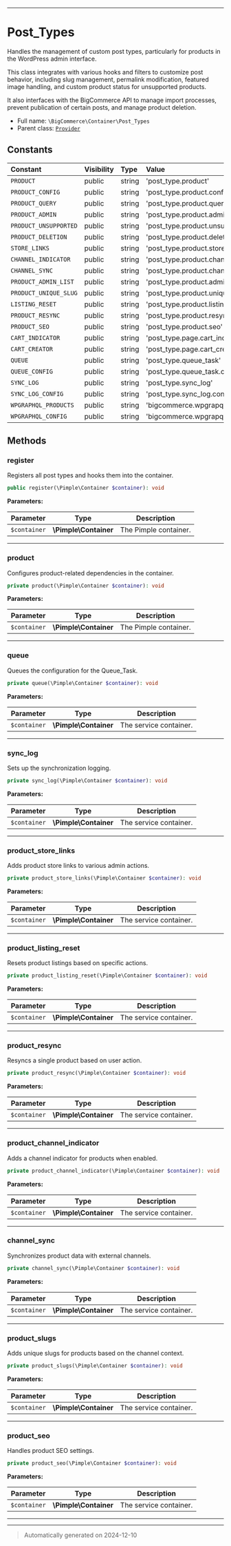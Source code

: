 ***

# Post_Types

Handles the management of custom post types, particularly for products in the WordPress admin interface.

This class integrates with various hooks and filters to customize post behavior, including slug management, permalink modification,
featured image handling, and custom product status for unsupported products.

It also interfaces with the BigCommerce API to manage import processes, prevent publication of certain posts, and manage product deletion.

* Full name: `\BigCommerce\Container\Post_Types`
* Parent class: [`Provider`](./Provider.md)


## Constants

| Constant | Visibility | Type | Value |
|:---------|:-----------|:-----|:------|
|`PRODUCT`|public|string|&#039;post_type.product&#039;|
|`PRODUCT_CONFIG`|public|string|&#039;post_type.product.config&#039;|
|`PRODUCT_QUERY`|public|string|&#039;post_type.product.query&#039;|
|`PRODUCT_ADMIN`|public|string|&#039;post_type.product.admin&#039;|
|`PRODUCT_UNSUPPORTED`|public|string|&#039;post_type.product.unsupported&#039;|
|`PRODUCT_DELETION`|public|string|&#039;post_type.product.deletion&#039;|
|`STORE_LINKS`|public|string|&#039;post_type.product.store_links&#039;|
|`CHANNEL_INDICATOR`|public|string|&#039;post_type.product.channel_indicator&#039;|
|`CHANNEL_SYNC`|public|string|&#039;post_type.product.channel_sync&#039;|
|`PRODUCT_ADMIN_LIST`|public|string|&#039;post_type.product.admin_list&#039;|
|`PRODUCT_UNIQUE_SLUG`|public|string|&#039;post_type.product.unique_slug&#039;|
|`LISTING_RESET`|public|string|&#039;post_type.product.listing_reset&#039;|
|`PRODUCT_RESYNC`|public|string|&#039;post_type.product.resync_single&#039;|
|`PRODUCT_SEO`|public|string|&#039;post_type.product.seo&#039;|
|`CART_INDICATOR`|public|string|&#039;post_type.page.cart_indicator&#039;|
|`CART_CREATOR`|public|string|&#039;post_type.page.cart_creator&#039;|
|`QUEUE`|public|string|&#039;post_type.queue_task&#039;|
|`QUEUE_CONFIG`|public|string|&#039;post_type.queue_task.config&#039;|
|`SYNC_LOG`|public|string|&#039;post_type.sync_log&#039;|
|`SYNC_LOG_CONFIG`|public|string|&#039;post_type.sync_log.config&#039;|
|`WPGRAPHQL_PRODUCTS`|public|string|&#039;bigcommerce.wpgrapql_products&#039;|
|`WPGRAPHQL_CONFIG`|public|string|&#039;bigcommerce.wpgrapql_config&#039;|


## Methods


### register

Registers all post types and hooks them into the container.

```php
public register(\Pimple\Container $container): void
```








**Parameters:**

| Parameter | Type | Description |
|-----------|------|-------------|
| `$container` | **\Pimple\Container** | The Pimple container. |





***

### product

Configures product-related dependencies in the container.

```php
private product(\Pimple\Container $container): void
```








**Parameters:**

| Parameter | Type | Description |
|-----------|------|-------------|
| `$container` | **\Pimple\Container** | The Pimple container. |





***

### queue

Queues the configuration for the Queue_Task.

```php
private queue(\Pimple\Container $container): void
```








**Parameters:**

| Parameter | Type | Description |
|-----------|------|-------------|
| `$container` | **\Pimple\Container** | The service container. |





***

### sync_log

Sets up the synchronization logging.

```php
private sync_log(\Pimple\Container $container): void
```








**Parameters:**

| Parameter | Type | Description |
|-----------|------|-------------|
| `$container` | **\Pimple\Container** | The service container. |





***

### product_store_links

Adds product store links to various admin actions.

```php
private product_store_links(\Pimple\Container $container): void
```








**Parameters:**

| Parameter | Type | Description |
|-----------|------|-------------|
| `$container` | **\Pimple\Container** | The service container. |





***

### product_listing_reset

Resets product listings based on specific actions.

```php
private product_listing_reset(\Pimple\Container $container): void
```








**Parameters:**

| Parameter | Type | Description |
|-----------|------|-------------|
| `$container` | **\Pimple\Container** | The service container. |





***

### product_resync

Resyncs a single product based on user action.

```php
private product_resync(\Pimple\Container $container): void
```








**Parameters:**

| Parameter | Type | Description |
|-----------|------|-------------|
| `$container` | **\Pimple\Container** | The service container. |





***

### product_channel_indicator

Adds a channel indicator for products when enabled.

```php
private product_channel_indicator(\Pimple\Container $container): void
```








**Parameters:**

| Parameter | Type | Description |
|-----------|------|-------------|
| `$container` | **\Pimple\Container** | The service container. |





***

### channel_sync

Synchronizes product data with external channels.

```php
private channel_sync(\Pimple\Container $container): void
```








**Parameters:**

| Parameter | Type | Description |
|-----------|------|-------------|
| `$container` | **\Pimple\Container** | The service container. |





***

### product_slugs

Adds unique slugs for products based on the channel context.

```php
private product_slugs(\Pimple\Container $container): void
```








**Parameters:**

| Parameter | Type | Description |
|-----------|------|-------------|
| `$container` | **\Pimple\Container** | The service container. |





***

### product_seo

Handles product SEO settings.

```php
private product_seo(\Pimple\Container $container): void
```








**Parameters:**

| Parameter | Type | Description |
|-----------|------|-------------|
| `$container` | **\Pimple\Container** | The service container. |





***


***
> Automatically generated on 2024-12-10
